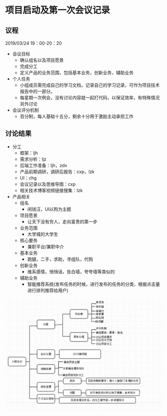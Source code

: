 # 项目启动及第一次会议记录

## 议程
2019/03/24 19：00-20：20
- 会议目标
	- 确认组名以及项目愿景	
	- 完成分工
	- 定义产品的业务范围，包括基本业务，创新业务，辅助业务
- 个人任务
	- 小组成员需完成自己的学习文档，记录自己的学习记录，可作为项目技术报告中的一部分。
	- 每星期一次例会，没有讨论内容就一起打代码，以保证效率，有特殊情况另外讨论
- 会议评分机制
	- 百分制，每人基础十五分，剩余十分用于激励主动承担工作  

## 讨论结果
- 分工
	- 框架：ljh
	- 需求分析：ljz
	- 后端工作准备：ljh，zdx
	- 产品前期调研，调研后报告：cxp，lzk
	- UI：chg
	- 会议记录以及思维导图：cxp
	- 相关技术博客视频链接搜集：lzk
- 产品相关
	- 组名
		- 闲钱汪，UI以狗为主题
	- 项目愿景
		- 让天下没有穷人，走向富贵的第一步
	- 业务范围
		- 大学城的大学生
	- 核心要务
		- 兼职平台/兼职中介
	- 基本业务
		- 跑腿，二手，求助，寻组队，代购
	- 创新业务
		- 维系感情，悄悄话，告白墙，夸夸墙等类似的
	- 辅助业务
		- 智能推荐系统(发布任务的时候，进行发布的任务的分类，根据点击量进行排列推荐给用户)

![思维导图](../../imgsrc/cxp_img/思维导图.png)

